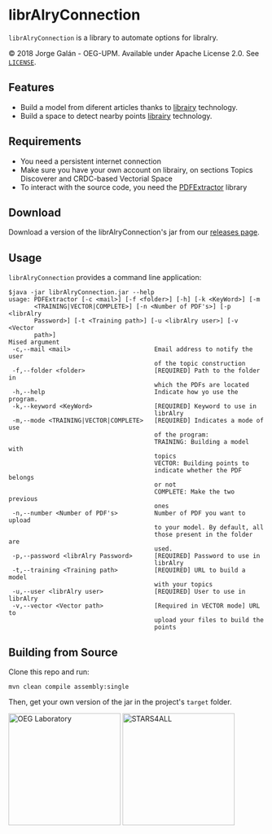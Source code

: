 librAlryConnection
===================================================

`librAlryConnection` is a library to automate options for libralry.

© 2018 Jorge Galán - OEG-UPM. Available under Apache License 2.0. See [`LICENSE`](LICENSE).

## Features

- Build a model from diferent articles thanks to [librairy](http://librairy.linkeddata.es/) technology.
- Build a space to detect nearby points [librairy](http://librairy.linkeddata.es/) technology.

## Requirements

- You need a persistent internet connection
- Make sure you have your own account on librairy, on sections Topics Discoverer and CRDC-based Vectorial Space
- To interact with the source code, you need the [PDFExtractor](https://github.com/CrawlyOEG/PDFExtractor) library 

## Download

Download a version of the librAlryConnection's jar from our [releases page](../../releases).

## Usage

`librAlryConnection` provides a command line application:

```
$java -jar librAlryConnection.jar --help 
usage: PDFExtractor [-c <mail>] [-f <folder>] [-h] [-k <KeyWord>] [-m
       <TRAINING|VECTOR|COMPLETE>] [-n <Number of PDF's>] [-p <librAlry
       Password>] [-t <Training path>] [-u <librAlry user>] [-v <Vector
       path>]
Mised argument
 -c,--mail <mail>                       Email address to notify the user
                                        of the topic construction
 -f,--folder <folder>                   [REQUIRED] Path to the folder in
                                        which the PDFs are located
 -h,--help                              Indicate how yo use the program.
 -k,--keyword <KeyWord>                 [REQUIRED] Keyword to use in
                                        librAlry
 -m,--mode <TRAINING|VECTOR|COMPLETE>   [REQUIRED] Indicates a mode of use
                                        of the program:
                                        TRAINING: Building a model with
                                        topics
                                        VECTOR: Building points to
                                        indicate whether the PDF belongs
                                        or not
                                        COMPLETE: Make the two previous
                                        ones
 -n,--number <Number of PDF's>          Number of PDF you want to upload
                                        to your model. By default, all
                                        those present in the folder are
                                        used.
 -p,--password <librAlry Password>      [REQUIRED] Password to use in
                                        librAlry
 -t,--training <Training path>          [REQUIRED] URL to build a model
                                        with your topics
 -u,--user <librAlry user>              [REQUIRED] User to use in librAlry
 -v,--vector <Vector path>              [Required in VECTOR mode] URL to
                                        upload your files to build the
                                        points
```


## Building from Source

Clone this repo and run:

```
mvn clean compile assembly:single
```

Then, get your own version of the jar in the project's `target` folder.

<a title="OEG Laboratory" href="http://www.oeg-upm.net/" target="_blank"><img alt="OEG Laboratory" src="http://stars4all.eu/wp-content/uploads/2016/10/OEG.png" width="220" height="220"></a>
<a title="STARS4ALL" href="http://stars4all.eu" target="_blank"><img alt="STARS4ALL" src="http://linkeddata4.dia.fi.upm.es/wordpress-new/wp-content/uploads/2016/12/logo_dark.png" width="220" height="220"></a>